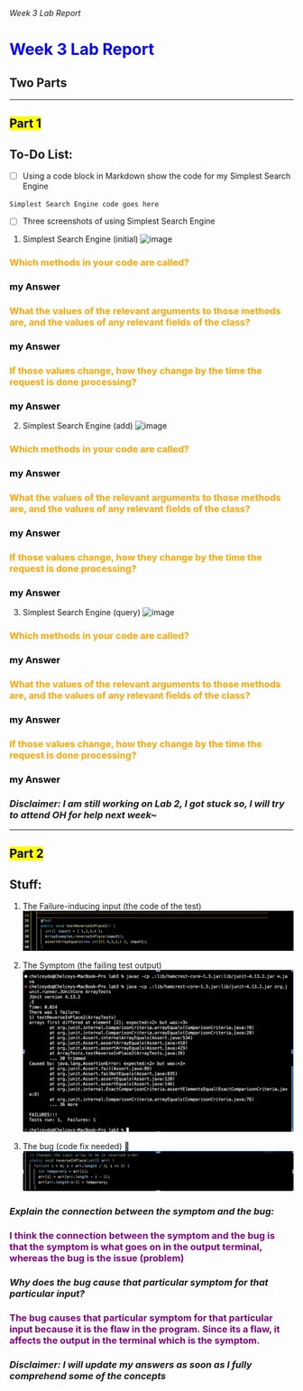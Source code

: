 *Week 3 Lab Report*
# <span style="color:blue">**Week 3 Lab Report**</span>
## **Two Parts**

***

## <mark >**Part 1**</mark> 
## **To-Do List:**
- [ ] Using a code block in Markdown show the code for my Simplest Search Engine

`Simplest Search Engine code goes here`

- [ ] Three screenshots of using Simplest Search Engine

1. Simplest Search Engine (initial)
![image](nothing.png)

### <span style="color:orange"> Which methods in your code are called? </span>
### <span style="color:black"> my Answer </span>

### <span style="color:orange"> What the values of the relevant arguments to those methods are, and the values of any relevant fields of the class? </span>
### <span style="color:black"> my Answer </span>

### <span style="color:orange"> If those values change, how they change by the time the request is done processing? </span>
### <span style="color:black"> my Answer </span>

2. Simplest Search Engine (add)
![image](nothing1.png)

### <span style="color:orange"> Which methods in your code are called? </span>
### <span style="color:black"> my Answer </span>

### <span style="color:orange"> What the values of the relevant arguments to those methods are, and the values of any relevant fields of the class? </span>
### <span style="color:black"> my Answer </span>

### <span style="color:orange"> If those values change, how they change by the time the request is done processing? </span>
### <span style="color:black"> my Answer </span>

3. Simplest Search Engine (query)
![image](nothing2.png)

### <span style="color:orange"> Which methods in your code are called? </span>
### <span style="color:black"> my Answer </span>

### <span style="color:orange"> What the values of the relevant arguments to those methods are, and the values of any relevant fields of the class? </span>
### <span style="color:black"> my Answer </span>

### <span style="color:orange"> If those values change, how they change by the time the request is done processing? </span>
### <span style="color:black"> my Answer </span>

### *Disclaimer: I am still working on Lab 2, I got stuck so, I will try to attend OH for help next week~* ###

***

## <mark >**Part 2**</mark> 
## **Stuff:**
1. The Failure-inducing input (the code of the test)
![image](W3Im1.png)

2. The Symptom (the failing test output)
![image](W3Im2.png)

3. The bug (code fix needed) 🐛
![image](W3Im3.png)

### <span style="color:crimson red"> *Explain the connection between the symptom and the bug:* </span>
### <span style="color:purple"> I think the connection between the symptom and the bug is that the symptom is what goes on in the output terminal, whereas the bug is the issue (problem) </span>

### <span style="color:crimson red"> *Why does the bug cause that particular symptom for that particular input?* </span>
### <span style="color:purple"> The bug causes that particular symptom for that particular input because it is the flaw in the program. Since its a flaw, it affects the output in the terminal which is the symptom. </span>


### *Disclaimer: I will update my answers as soon as I fully comprehend some of the concepts* ###